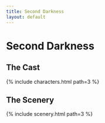```yaml
---
title: Second Darkness
layout: default
---
```


# Second Darkness

## The Cast

{% include characters.html path=3 %}

## The Scenery

{% include scenery.html path=3 %}

